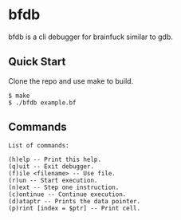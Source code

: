 # bfdb

bfdb is a cli debugger for brainfuck similar to gdb.

## Quick Start

Clone the repo and use make to build.

```console
$ make
$ ./bfdb example.bf
```

## Commands

```console
List of commands:

(h)elp -- Print this help.
(q)uit -- Exit debugger.
(f)ile <filename> -- Use file.
(r)un -- Start execution.
(n)ext -- Step one instruction.
(c)ontinue -- Continue execution.
(d)ataptr -- Prints the data pointer.
(p)rint [index = $ptr] -- Print cell.
```